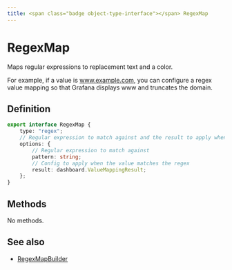 ```yaml
---
title: <span class="badge object-type-interface"></span> RegexMap
---
```

# <span class="badge object-type-interface"></span> RegexMap

Maps regular expressions to replacement text and a color.

For example, if a value is www.example.com, you can configure a regex value mapping so that Grafana displays www and truncates the domain.

## Definition

```typescript
export interface RegexMap {
	type: "regex";
	// Regular expression to match against and the result to apply when the value matches the regex
	options: {
		// Regular expression to match against
		pattern: string;
		// Config to apply when the value matches the regex
		result: dashboard.ValueMappingResult;
	};
}

```
## Methods

No methods.
## See also

 * <span class="badge builder"></span> [RegexMapBuilder](./builder-RegexMapBuilder.md)
